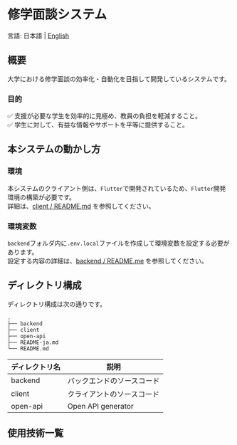 # 修学面談システム

言語: 日本語 | [English](README.md)

## 概要

大学における修学面談の効率化・自動化を目指して開発しているシステムです。

### 目的

✅ 支援が必要な学生を効率的に見極め、教員の負担を軽減すること。  
✅ 学生に対して、有益な情報やサポートを平等に提供すること。

## 本システムの動かし方

### 環境

本システムのクライアント側は、`Flutter`で開発されているため、`Flutter`開発環境の構築が必要です。  
詳細は、[client / README.md](https://github.com/school-interview/school-interview-system/blob/main/client/README.md#development-environment)
を参照してください。

### 環境変数

`backend`フォルダ内に`.env.local`ファイルを作成して環境変数を設定する必要があります。  
設定する内容の詳細は、[backend / README.me](https://github.com/school-interview/school-interview-system/blob/main/backend/README.md#prepare-envlocal-in-backend-directory)
を参照してください。

## ディレクトリ構成

ディレクトリ構成は次の通りです。

```text
.
├── backend
├── client
├── open-api
├── README-ja.md
└── README.md
```

| ディレクトリ名  | 説明                 |
|----------|--------------------|
| backend  | バックエンドのソースコード      |
| client   | クライアントのソースコード      |
| open-api | Open API generator |

## 使用技術一覧

<img src="https://img.shields.io/badge/-Flutter-02569B.svg?logo=flutter&style=flat-square" alt=""> <img src="https://img.shields.io/badge/-Dart-0175C2.svg?logo=dart&style=flat-square" alt="">
<img src="https://img.shields.io/badge/-Python-3776AB.svg?logo=python&style=flat-square" alt=""> 
<img src="https://img.shields.io/badge/-Docker-1488C6.svg?logo=docker&style=flat-square" alt=""> 
<img src="https://img.shields.io/badge/-Android%20Studio-A4C639.svg?logo=android%20studio&style=flat-square" alt=""> 
